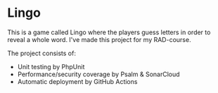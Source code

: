 # Lingo

This is a game called Lingo where the players guess letters in order to reveal a whole word. I've made this project for my RAD-course.

The project consists of:
- Unit testing by PhpUnit
- Performance/security coverage by Psalm & SonarCloud
- Automatic deployment by GitHub Actions
